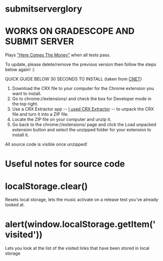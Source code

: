 # submitserverglory
# WORKS ON GRADESCOPE AND SUBMIT SERVER
Plays ["Here Comes The Money"](https://www.youtube.com/watch?v=HMuYfScGpbE) when all tests pass.

To update, please delete/remove the previous version then follow the steps below again! :)

QUICK GUIDE BELOW 30 SECONDS TO INSTALL (taken from [CNET](https://www.cnet.com/how-to/how-to-install-chrome-extensions-manually/))

1. Download the CRX file to your computer for the Chrome extension you want to install.
2. Go to chrome://extensions/ and check the box for Developer mode in the top right.
3. Use a CRX Extractor app -- [I used CRX Extractor](https://crxextractor.com/) -- to unpack the CRX file and turn it into a ZIP file.
4. Locate the ZIP file on your computer and unzip it.
5. Go back to the chrome://extensions/ page and click the Load unpacked extension button and select the unzipped folder for your extension to install it.

All source code is visible once unzipped!

# Useful notes for source code
# localStorage.clear()
 
Resets local storage, lets the music activate on a release test you've already looked at.
  
# alert(window.localStorage.getItem('visited'))
 
Lets you look at the list of the visited links that have been stored in local storage
